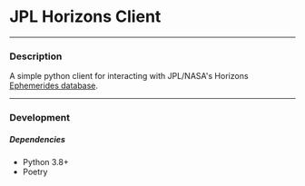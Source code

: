 # JPL Horizons Client
___
### Description

A simple python client for interacting with JPL/NASA's Horizons [Ephemerides database](https://ssd.jpl.nasa.gov/horizons/).

---
### Development

##### Dependencies

- Python 3.8+
- Poetry
